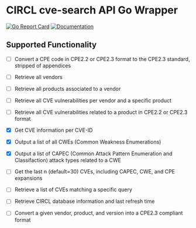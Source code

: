# CIRCL cve-search API Go Wrapper

[![Go Report Card](https://goreportcard.com/badge/github.com/jon77p/go-circlcve)](https://goreportcard.com/report/github.com/jon77p/go-circlcve)
[![Documentation](https://godoc.org/github.com/jon77p/go-circlcve?status.svg)](https://godoc.org/github.com/jon77p/go-circlcve)

## Supported Functionality

- [ ] Convert a CPE code in CPE2.2 or CPE2.3 format to the CPE2.3 standard, stripped of appendices

- [ ] Retrieve all vendors

- [ ] Retrieve all products associated to a vendor

- [ ] Retrieve all CVE vulnerabilities per vendor and a specific product

- [ ] Retrieve all CVE vulnerabilities related to a product in CPE2.2 or CPE2.3 format

- [x] Get CVE information per CVE-ID

- [x] Output a list of all CWEs (Common Weakness Enumerations)

- [x] Output a list of CAPEC (Common Attack Pattern Enumeration and Classifaction) attack types related to a CWE

- [ ] Get the last n (default=30) CVEs, including CAPEC, CWE, and CPE expansions

- [ ] Retrieve a list of CVEs matching a specific query

- [ ] Retrieve CIRCL database information and last refresh time

- [ ] Convert a given vendor, product, and version into a CPE2.3 compliant format
